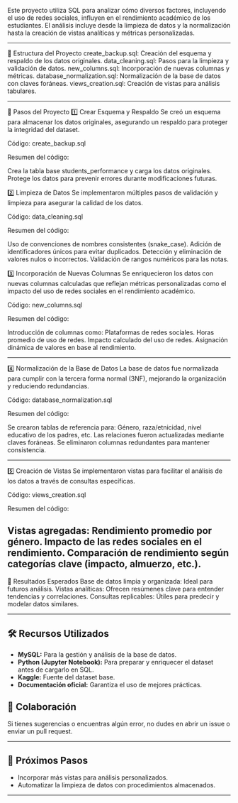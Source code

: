 
Este proyecto utiliza SQL para analizar cómo diversos factores, incluyendo el uso de redes sociales, influyen en el rendimiento académico de los estudiantes. El análisis incluye desde la limpieza de datos y la normalización hasta la creación de vistas analíticas y métricas personalizadas.

---

📂 Estructura del Proyecto
create_backup.sql: Creación del esquema y respaldo de los datos originales.
data_cleaning.sql: Pasos para la limpieza y validación de datos.
new_columns.sql: Incorporación de nuevas columnas y métricas.
database_normalization.sql: Normalización de la base de datos con claves foráneas.
views_creation.sql: Creación de vistas para análisis tabulares.



---

🚀 Pasos del Proyecto
1️⃣ Crear Esquema y Respaldo
Se creó un esquema para almacenar los datos originales, asegurando un respaldo para proteger la integridad del dataset.

Código: create_backup.sql

Resumen del código:

Crea la tabla base students_performance y carga los datos originales.
Protege los datos para prevenir errores durante modificaciones futuras.


2️⃣ Limpieza de Datos
Se implementaron múltiples pasos de validación y limpieza para asegurar la calidad de los datos.

Código: data_cleaning.sql

Resumen del código:

Uso de convenciones de nombres consistentes (snake_case).
Adición de identificadores únicos para evitar duplicados.
Detección y eliminación de valores nulos o incorrectos.
Validación de rangos numéricos para las notas.

3️⃣ Incorporación de Nuevas Columnas
Se enriquecieron los datos con nuevas columnas calculadas que reflejan métricas personalizadas como el impacto del uso de redes sociales en el rendimiento académico.

Código: new_columns.sql

Resumen del código:

Introducción de columnas como:
Plataformas de redes sociales.
Horas promedio de uso de redes.
Impacto calculado del uso de redes.
Asignación dinámica de valores en base al rendimiento.

---

4️⃣ Normalización de la Base de Datos
La base de datos fue normalizada para cumplir con la tercera forma normal (3NF), mejorando la organización y reduciendo redundancias.

Código: database_normalization.sql

Resumen del código:

Se crearon tablas de referencia para:
Género, raza/etnicidad, nivel educativo de los padres, etc.
Las relaciones fueron actualizadas mediante claves foráneas.
Se eliminaron columnas redundantes para mantener consistencia.

---

5️⃣ Creación de Vistas
Se implementaron vistas para facilitar el análisis de los datos a través de consultas específicas.

Código: views_creation.sql

Resumen del código:

Vistas agregadas:
Rendimiento promedio por género.
Impacto de las redes sociales en el rendimiento.
Comparación de rendimiento según categorías clave (impacto, almuerzo, etc.).
---

🎯 Resultados Esperados
Base de datos limpia y organizada: Ideal para futuros análisis.
Vistas analíticas: Ofrecen resúmenes clave para entender tendencias y correlaciones.
Consultas replicables: Útiles para predecir y modelar datos similares.

---

## 🛠️ Recursos Utilizados

- **MySQL:** Para la gestión y análisis de la base de datos.  
- **Python (Jupyter Notebook):** Para preparar y enriquecer el dataset antes de cargarlo en SQL.  
- **Kaggle:** Fuente del dataset base.  
- **Documentación oficial:** Garantiza el uso de mejores prácticas.

## 🙌 Colaboración
Si tienes sugerencias o encuentras algún error, no dudes en abrir un issue o enviar un pull request.

---

## 🎯 Próximos Pasos
- Incorporar más vistas para análisis personalizados.
- Automatizar la limpieza de datos con procedimientos almacenados.

---

